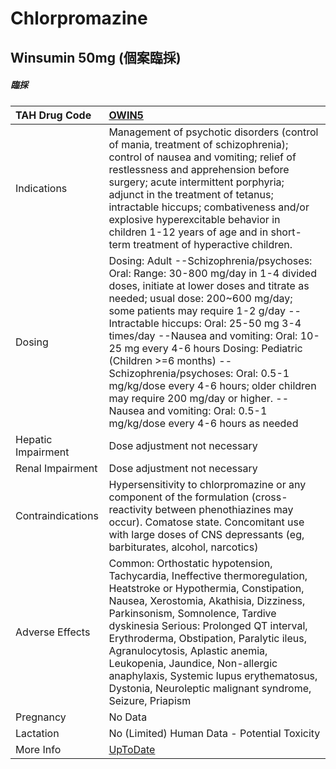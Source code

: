 # Chlorpromazine

## Winsumin 50mg (個案臨採)

##### 臨採

| TAH Drug Code      | [OWIN5](https://www.tahsda.org.tw/drugs/hissearch.php?drug_code=OWIN5)                                                                                                                                                                                                                                                                                                                                                                                                                                                                                 |
|:-------------------|:-------------------------------------------------------------------------------------------------------------------------------------------------------------------------------------------------------------------------------------------------------------------------------------------------------------------------------------------------------------------------------------------------------------------------------------------------------------------------------------------------------------------------------------------------------|
| Indications        | Management of psychotic disorders (control of mania, treatment of schizophrenia); control of nausea and vomiting; relief of restlessness and apprehension before surgery; acute intermittent porphyria; adjunct in the treatment of tetanus; intractable hiccups; combativeness and/or explosive hyperexcitable behavior in children 1-12 years of age and in short-term treatment of hyperactive children.                                                                                                                                            |
| Dosing             | Dosing: Adult --Schizophrenia/psychoses: Oral: Range: 30-800 mg/day in 1-4 divided doses, initiate at lower doses and titrate as needed; usual dose: 200~600 mg/day; some patients may require 1-2 g/day --Intractable hiccups: Oral: 25-50 mg 3-4 times/day --Nausea and vomiting: Oral: 10-25 mg every 4-6 hours Dosing: Pediatric (Children >=6 months) --Schizophrenia/psychoses: Oral: 0.5-1 mg/kg/dose every 4-6 hours; older children may require 200 mg/day or higher. --Nausea and vomiting: Oral: 0.5-1 mg/kg/dose every 4-6 hours as needed |
| Hepatic Impairment | Dose adjustment not necessary                                                                                                                                                                                                                                                                                                                                                                                                                                                                                                                          |
| Renal Impairment   | Dose adjustment not necessary                                                                                                                                                                                                                                                                                                                                                                                                                                                                                                                          |
| Contraindications  | Hypersensitivity to chlorpromazine or any component of the formulation (cross-reactivity between phenothiazines may occur). Comatose state. Concomitant use with large doses of CNS depressants (eg, barbiturates, alcohol, narcotics)                                                                                                                                                                                                                                                                                                                 |
| Adverse Effects    | Common: Orthostatic hypotension, Tachycardia, Ineffective thermoregulation, Heatstroke or Hypothermia, Constipation, Nausea, Xerostomia, Akathisia, Dizziness, Parkinsonism, Somnolence, Tardive dyskinesia Serious: Prolonged QT interval, Erythroderma, Obstipation, Paralytic ileus, Agranulocytosis, Aplastic anemia, Leukopenia, Jaundice, Non-allergic anaphylaxis, Systemic lupus erythematosus, Dystonia, Neuroleptic malignant syndrome, Seizure, Priapism                                                                                    |
| Pregnancy          | No Data                                                                                                                                                                                                                                                                                                                                                                                                                                                                                                                                                |
| Lactation          | No (Limited) Human Data - Potential Toxicity                                                                                                                                                                                                                                                                                                                                                                                                                                                                                                           |
| More Info          | [UpToDate](https://www.uptodate.com/contents/chlorpromazine-drug-information)                                                                                                                                                                                                                                                                                                                                                                                                                                                                          |

